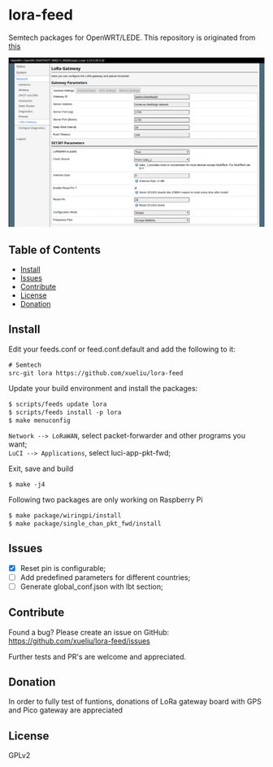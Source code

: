 # lora-feed
Semtech packages for OpenWRT/LEDE.
This repository is originated from [this](https://github.com/JiapengLi/OpenWrt-lora)

![luci](luci-lora-gateway.png)

## Table of Contents

- [Install](#install)
- [Issues](#issues)
- [Contribute](#contribute)
- [License](#license)
- [Donation](#donation)

## Install

Edit your feeds.conf or feed.conf.default and add the following to it:

    # Semtech
    src-git lora https://github.com/xueliu/lora-feed

Update your build environment and install the packages:

    $ scripts/feeds update lora
    $ scripts/feeds install -p lora
    $ make menuconfig

`Network --> LoRaWAN`, select packet-forwarder and other programs you want;  
`LuCI --> Applications`, select luci-app-pkt-fwd;  

Exit, save and build

    $ make -j4

Following two packages are only working on Raspberry Pi
 
    $ make package/wiringpi/install
    $ make package/single_chan_pkt_fwd/install

## Issues
- [x] Reset pin is configurable;
- [ ] Add predefined parameters for different countries;
- [ ] Generate global_conf.json with lbt section;

## Contribute

Found a bug? Please create an issue on GitHub:
    https://github.com/xueliu/lora-feed/issues

Further tests and PR's are welcome and appreciated.

## Donation

In order to fully test of funtions, donations of LoRa gateway board with GPS and Pico gateway are appreciated

## License

GPLv2
